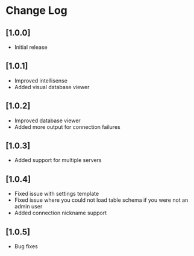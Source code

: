 # Change Log

## [1.0.0]

- Initial release

## [1.0.1]

- Improved intellisense
- Added visual database viewer

## [1.0.2]

- Improved database viewer
- Added more output for connection failures

## [1.0.3]

- Added support for multiple servers

## [1.0.4]

- Fixed issue with settings template
- Fixed issue where you could not load table schema if you were not an admin user
- Added connection nickname support

## [1.0.5]

- Bug fixes
